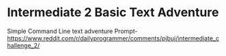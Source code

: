 # Intermediate 2 Basic Text Adventure
Simple Command Line text adventure
Prompt-
https://www.reddit.com/r/dailyprogrammer/comments/pjbuj/intermediate_challenge_2/